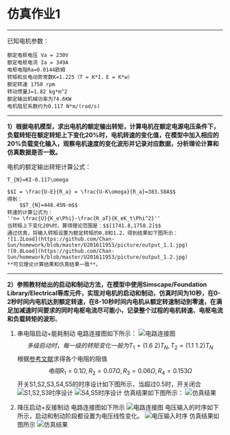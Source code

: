 ﻿# 仿真作业1
---
已知电机参数：
    
    额定电枢电压 Va = 230V
    额定电枢电流 Ia = 349A
    电枢电阻Ra=0.0144欧姆
    转矩和反电动势常数K=1.225（T = K*I，E = K*w）
    额定转速 1750 rpm
    转动惯量J=1.82 kg*m^2
    额定输出机械功率为74.6KW
    电机阻尼系数约为0.117 N*m/(rad/s)

---
**1）根据电机模型，求出电机的额定输出转矩，计算电机在额定电源电压条件下，负载转矩在额定转矩上下变化20%时，电机转速的变化值，在模型中加入相应的20%负载变化输入，观察电机速度的变化波形并记录对应数据，分析理论计算和仿真数据是否一致。**

电机的额定输出转矩计算公式：

    T_{N}=KI-0.117\omega
    
    $$I = \frac{U-E}{R_a} = \frac{U-K\omega}{R_a}=383.58A$$
    得到：
        $$T_{N}=448.45N·m$$
    转速的计算公式为：
    ''n= \frac{U}{K_e\Phi}-\frac{R_aT}{K_eK_t\Phi^2}''
    当转矩上下变化20%时，算得理论范围是：$$[1741.8,1758.2]$$
    通过仿真，将输入转矩设置为额定转矩的0.8和1.2，得到结果如下图所示：
    ![1.2Load](https://github.com/Chan-Sun/homework/blob/master/U201611953/picture/output_1.1.jpg)
    ![0.8Load](https://github.com/Chan-Sun/homework/blob/master/U201611953/picture/output_1.2.jpg)
    **可见理论计算结果和仿真结果一致**。

---    
**2）参照教材给出的启动和制动方法，在模型中使用Simscape/Foundation Library/Electrical等库元件，实现对电机的启动和制动，仿真时间为10秒，在0-2秒时间内电机达到额定转速，在8-10秒时间内电机从额定转速制动到零速，在满足加减速时间要求的同时电枢电流尽可能小，记录整个过程的电机转速、电枢电流和负载转矩的波形**。

1. 串电阻启动+能耗制动
    电路连接图如下所示：
![电路连接图](https://github.com/Chan-Sun/homework/blob/master/U201611953/picture/connect_2.1.jpg)
$$多级启动时，每一级的转矩变化一般为 T_1 = (1.6~2)T_N,T_2=(1.1~1.2)T_N$$ 根据[参考文献](http://kns.cnki.net/KCMS/detail/detail.aspx?dbcode=CJFQ&dbname=CJFD2013&filename=DZJS201307002&uid=WEEvREcwSlJHSldRa1FhdkJkVG1CcDNaTnpUR3JqeUZwbmY0RG1jd0h0cz0=$9A4hF_YAuvQ5obgVAqNKPCYcEjKensW4IQMovwHtwkF4VYPoHbKxJw!!&v=MDA4ODhaT2R2Rnlyblc3ek1JVGZCZmJHNEg5TE1xSTlGWm9SOGVYMUx1eFlTN0RoMVQzcVRyV00xRnJDVVJMT2Y=)求得各个电阻的阻值$$电阻R_1 = 0.1\Omega,R_2=0.07\Omega,R_3=0.06\Omega,R_4=0.153\Omega$$
开关S1,S2,S3,S4,S5的时序设计如下图所示，当超过0.5时，开关闭合
![S1,S2,S3时序设计](https://github.com/Chan-Sun/homework/blob/master/U201611953/picture/set_2.1.jpg)
![S4,S5时序设计](https://github.com/Chan-Sun/homework/blob/master/U201611953/picture/set_2.2.jpg)
仿真结果如下图所示：
![仿真结果](https://github.com/Chan-Sun/homework/blob/master/U201611953/picture/output_2.2.jpg)

2. 降压启动+反接制动
电路连接图如下所示
![电路连接图](https://github.com/Chan-Sun/homework/blob/master/U201611953/picture/connector_2.2.jpg)
电压输入的时序如下所示，启动和制动阶段都设置为电压线性变化。
![电压输入时序](https://github.com/Chan-Sun/homework/blob/master/U201611953/picture/simulation_1.jpg)
仿真结果如图所示
![仿真结果](https://github.com/Chan-Sun/homework/blob/master/U201611953/picture/output_2.1.jpg)




